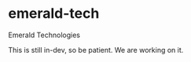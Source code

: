 emerald-tech
============

Emerald Technologies

This is still in-dev, so be patient. We are working on it.
